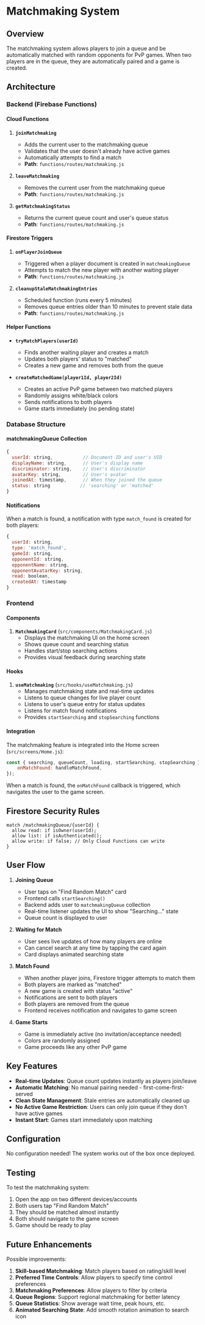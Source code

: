 # Matchmaking System

## Overview

The matchmaking system allows players to join a queue and be automatically matched with random opponents for PvP games. When two players are in the queue, they are automatically paired and a game is created.

## Architecture

### Backend (Firebase Functions)

#### Cloud Functions

1. **`joinMatchmaking`**
    - Adds the current user to the matchmaking queue
    - Validates that the user doesn't already have active games
    - Automatically attempts to find a match
    - **Path**: `functions/routes/matchmaking.js`

2. **`leaveMatchmaking`**
    - Removes the current user from the matchmaking queue
    - **Path**: `functions/routes/matchmaking.js`

3. **`getMatchmakingStatus`**
    - Returns the current queue count and user's queue status
    - **Path**: `functions/routes/matchmaking.js`

#### Firestore Triggers

1. **`onPlayerJoinQueue`**
    - Triggered when a player document is created in `matchmakingQueue`
    - Attempts to match the new player with another waiting player
    - **Path**: `functions/routes/matchmaking.js`

2. **`cleanupStaleMatchmakingEntries`**
    - Scheduled function (runs every 5 minutes)
    - Removes queue entries older than 10 minutes to prevent stale data
    - **Path**: `functions/routes/matchmaking.js`

#### Helper Functions

- **`tryMatchPlayers(userId)`**
    - Finds another waiting player and creates a match
    - Updates both players' status to "matched"
    - Creates a new game and removes both from the queue

- **`createMatchedGame(player1Id, player2Id)`**
    - Creates an active PvP game between two matched players
    - Randomly assigns white/black colors
    - Sends notifications to both players
    - Game starts immediately (no pending state)

### Database Structure

#### matchmakingQueue Collection

```javascript
{
  userId: string,           // Document ID and user's UID
  displayName: string,      // User's display name
  discriminator: string,    // User's discriminator
  avatarKey: string,        // User's avatar
  joinedAt: timestamp,      // When they joined the queue
  status: string           // 'searching' or 'matched'
}
```

#### Notifications

When a match is found, a notification with type `match_found` is created for both players:

```javascript
{
  userId: string,
  type: 'match_found',
  gameId: string,
  opponentId: string,
  opponentName: string,
  opponentAvatarKey: string,
  read: boolean,
  createdAt: timestamp
}
```

### Frontend

#### Components

1. **`MatchmakingCard`** (`src/components/MatchmakingCard.js`)
    - Displays the matchmaking UI on the home screen
    - Shows queue count and searching status
    - Handles start/stop searching actions
    - Provides visual feedback during searching state

#### Hooks

1. **`useMatchmaking`** (`src/hooks/useMatchmaking.js`)
    - Manages matchmaking state and real-time updates
    - Listens to queue changes for live player count
    - Listens to user's queue entry for status updates
    - Listens for match found notifications
    - Provides `startSearching` and `stopSearching` functions

#### Integration

The matchmaking feature is integrated into the Home screen (`src/screens/Home.js`):

```javascript
const { searching, queueCount, loading, startSearching, stopSearching } = useMatchmaking({
    onMatchFound: handleMatchFound,
});
```

When a match is found, the `onMatchFound` callback is triggered, which navigates the user to the game screen.

## Firestore Security Rules

```
match /matchmakingQueue/{userId} {
  allow read: if isOwner(userId);
  allow list: if isAuthenticated();
  allow write: if false; // Only Cloud Functions can write
}
```

## User Flow

1. **Joining Queue**
    - User taps on "Find Random Match" card
    - Frontend calls `startSearching()`
    - Backend adds user to `matchmakingQueue` collection
    - Real-time listener updates the UI to show "Searching..." state
    - Queue count is displayed to user

2. **Waiting for Match**
    - User sees live updates of how many players are online
    - Can cancel search at any time by tapping the card again
    - Card displays animated searching state

3. **Match Found**
    - When another player joins, Firestore trigger attempts to match them
    - Both players are marked as "matched"
    - A new game is created with status "active"
    - Notifications are sent to both players
    - Both players are removed from the queue
    - Frontend receives notification and navigates to game screen

4. **Game Starts**
    - Game is immediately active (no invitation/acceptance needed)
    - Colors are randomly assigned
    - Game proceeds like any other PvP game

## Key Features

- **Real-time Updates**: Queue count updates instantly as players join/leave
- **Automatic Matching**: No manual pairing needed - first-come-first-served
- **Clean State Management**: Stale entries are automatically cleaned up
- **No Active Game Restriction**: Users can only join queue if they don't have active games
- **Instant Start**: Games start immediately upon matching

## Configuration

No configuration needed! The system works out of the box once deployed.

## Testing

To test the matchmaking system:

1. Open the app on two different devices/accounts
2. Both users tap "Find Random Match"
3. They should be matched almost instantly
4. Both should navigate to the game screen
5. Game should be ready to play

## Future Enhancements

Possible improvements:

1. **Skill-based Matchmaking**: Match players based on rating/skill level
2. **Preferred Time Controls**: Allow players to specify time control preferences
3. **Matchmaking Preferences**: Allow players to filter by criteria
4. **Queue Regions**: Support regional matchmaking for better latency
5. **Queue Statistics**: Show average wait time, peak hours, etc.
6. **Animated Searching State**: Add smooth rotation animation to search icon
